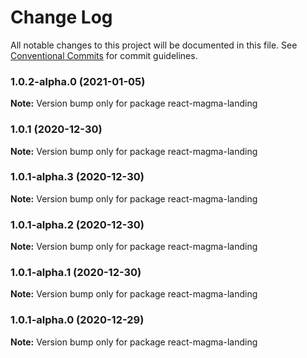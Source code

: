 # Change Log

All notable changes to this project will be documented in this file.
See [Conventional Commits](https://conventionalcommits.org) for commit guidelines.

### 1.0.2-alpha.0 (2021-01-05)

**Note:** Version bump only for package react-magma-landing





### 1.0.1 (2020-12-30)

**Note:** Version bump only for package react-magma-landing





### 1.0.1-alpha.3 (2020-12-30)

**Note:** Version bump only for package react-magma-landing





### 1.0.1-alpha.2 (2020-12-30)

**Note:** Version bump only for package react-magma-landing





### 1.0.1-alpha.1 (2020-12-30)

**Note:** Version bump only for package react-magma-landing





### 1.0.1-alpha.0 (2020-12-29)

**Note:** Version bump only for package react-magma-landing
